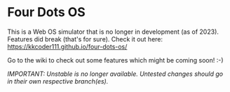 
# Four Dots OS

This is a Web OS simulator that is no longer in development (as of 2023). 
Features did break (that's for sure).
Check it out here: <https://kkcoder111.github.io/four-dots-os/>

Go to the wiki to check out some features which might be coming soon! :-)

*IMPORTANT: Unstable is no longer available. Untested changes should go in their own respective branch(es).*
